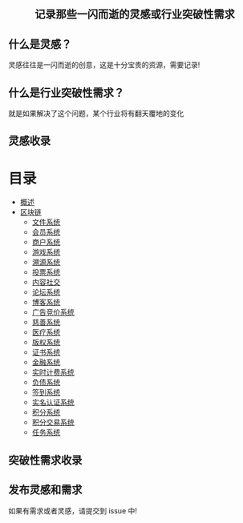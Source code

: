<h2 align="center">记录那些一闪而逝的灵感或行业突破性需求</h2>

## 什么是灵感？

灵感往往是一闪而逝的创意，这是十分宝贵的资源，需要记录!

## 什么是行业突破性需求？

就是如果解决了这个问题，某个行业将有翻天覆地的变化

## 灵感收录

# 目录

- [概述](README.md)
- [区块链](./src/chain/readme.md)
  - [文件系统](./src/chain/fs/readme.md)
  - [会员系统](./src/chain/member/readme.md)
  - [商户系统](./src/chain/shoper/readme.md)
  - [游戏系统](./src/chain/shoper/readme.md)
  - [溯源系统](./src/chain/shoper/readme.md)
  - [投票系统](./src/chain/shoper/readme.md)
  - [内容社交](./src/chain/qq/readme.md)
  - [论坛系统](./src/chain/bbs/readme.md)
  - [博客系统](./src/chain/blog/readme.md)
  - [广告竞价系统](./src/chain/ad/readme.md)
  - [慈善系统](./src/chain/shoper/readme.md)
  - [医疗系统](./src/chain/shoper/readme.md)
  - [版权系统](./src/chain/shoper/readme.md)
  - [证书系统](./src/chain/shoper/readme.md)
  - [金融系统](./src/chain/shoper/readme.md)
  - [实时计费系统](./src/chain/fee/readme.md)
  - [负债系统](./src/chain/debt/readme.md)
  - [签到系统](./src/chain/sign/readme.md)
  - [实名认证系统](./src/chain/realname/readme.md)
  - [积分系统](./src/chain/credit/readme.md)
  - [积分交易系统](./src/chain/transaction/readme.md)
  - [任务系统](./src/chain/task/readme.md)

## 突破性需求收录

## 发布灵感和需求

如果有需求或者灵感，请提交到 issue 中!
